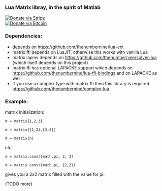 ### Lua Matrix libray, in the spirit of Matlab

[![Donate via Stripe](https://img.shields.io/badge/Donate-Stripe-green.svg)](https://buy.stripe.com/00gbJZ0OdcNs9zi288)<br>
[![Donate via Bitcoin](https://img.shields.io/badge/Donate-Bitcoin-green.svg)](bitcoin:37fsp7qQKU8XoHZGRQvVzQVP8FrEJ73cSJ)<br>

### Dependencies:

- depends on https://github.com/thenumbernine/lua-ext
- matrix.ffi depends on LuaJIT, otherwise this works with vanilla Lua
- matrix.lapinv depends on https://github.com/thenumbernine/solver-lua (which itself depends on this project)
- matrix.ffi has optional LAPACKE support which depends on https://github.com/thenumbernine/lua-ffi-bindings and on LAPACKE as well
- if you use a complex type with matrix.ffi then this library is required: https://github.com/thenumbernine/complex-lua

### Example:

matrix initialization:

`m = matrix{1,2,3}`

`m = matrix{{1,2},{3,4}}`

`m = matrix(n)`

etc

`m = matrix.const(math.pi, 2, 3)`

`m = matrix.const(math.pi, {2,2})`

gives you a 2x2 matrix filled with the value for pi.

(TODO more)
